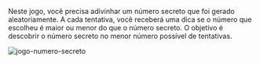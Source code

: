 Neste jogo, você precisa adivinhar um número secreto que foi gerado aleatoriamente. A cada tentativa, você receberá uma dica se o número que escolheu é maior ou menor do que o número secreto. O objetivo é descobrir o número secreto no menor número possível de tentativas.


![jogo-numero-secreto](https://github.com/abspiller/jogo-do-numero-secreto/assets/157075633/85088fc4-8773-4723-91c7-297a710a9808)
